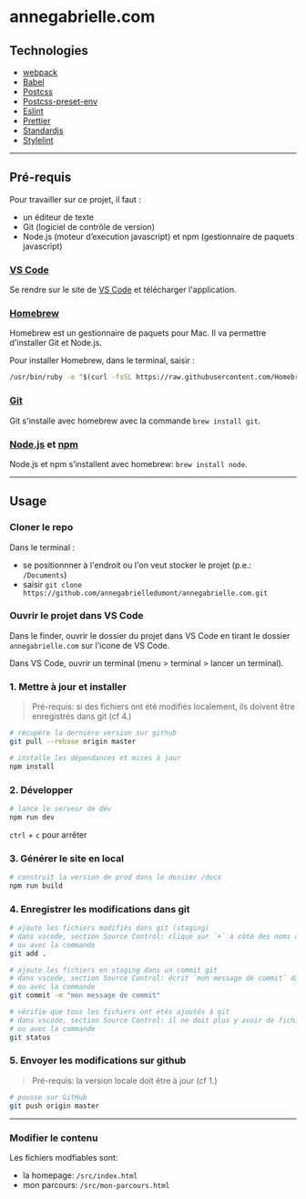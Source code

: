 # annegabrielle.com

## Technologies

- [webpack](https://webpack.js.org/)
- [Babel](https://babeljs.io/)
- [Postcss](https://postcss.org/)
- [Postcss-preset-env](https://preset-env.cssdb.org/)
- [Eslint](https://eslint.org/)
- [Prettier](https://prettier.io/)
- [Standardjs](https://standardjs.com/)
- [Stylelint](https://stylelint.io/)

---

## Pré-requis

Pour travailler sur ce projet, il faut :

- un éditeur de texte
- Git (logiciel de contrôle de version)
- Node.js (moteur d’execution javascript) et npm (gestionnaire de paquets javascript)

### [VS Code](https://code.visualstudio.com/)

Se rendre sur le site de [VS Code](https://code.visualstudio.com/) et télécharger l'application.

### [Homebrew](https://brew.sh/)

Homebrew est un gestionnaire de paquets pour Mac. Il va permettre d'installer Git et Node.js.

Pour installer Homebrew, dans le terminal, saisir :

```bash
/usr/bin/ruby -e "$(curl -fsSL https://raw.githubusercontent.com/Homebrew/install/master/install)”
```

### [Git](https://git-scm.com/)

Git s'installe avec homebrew avec la commande `brew install git`.

### [Node.js](https://nodejs.org) et [npm](https://www.npmjs.com/)

Node.js et npm s’installent avec homebrew: `brew install node`.

---

## Usage

### Cloner le repo

Dans le terminal :

- se positionnner à l'endroit ou l'on veut stocker le projet (p.e.: `/Documents`)
- saisir `git clone https://github.com/annegabrielledumont/annegabrielle.com.git`

### Ouvrir le projet dans VS Code

Dans le finder, ouvrir le dossier du projet dans VS Code en tirant le dossier `annegabrielle.com` sur l'icone de VS Code.

Dans VS Code, ouvrir un terminal (menu > terminal > lancer un terminal).

### 1. Mettre à jour et installer

> Pré-requis: si des fichiers ont été modifiés localement, ils doivent être enregistrés dans git (cf 4.)

```bash
# récupère la dernière version sur github
git pull --rebase origin master

# installe les dépendances et mises à jour
npm install
```

### 2. Développer

```bash
# lance le serveur de dév
npm run dev
```

`ctrl` + `c` pour arrêter

### 3. Générer le site en local

```bash
# construit la version de prod dans le dossier /docs
npm run build
```

### 4. Enregistrer les modifications dans git

```bash
# ajoute les fichiers modifiés dans git (staging)
# dans vscode, section Source Control: clique sur `+` à côté des noms de fichiers
# ou avec la commande
git add .

# ajoute les fichiers en staging dans un commit git
# dans vscode, section Source Control: écrit `mon message de commit` dans le champs Message et valide
# ou avec la commande
git commit -m "mon message de commit"

# vérifie que tous les fichiers ont étés ajoutés à git
# dans vscode, section Source Control: il ne doit plus y avoir de fichiers visibles dans la liste
# ou avec la commande
git status
```

### 5. Envoyer les modifications sur github

> Pré-requis: la version locale doit être à jour (cf 1.)

```bash
# pousse sur GitHub
git push origin master
```

---

### Modifier le contenu

Les fichiers modfiables sont:

- la homepage: `/src/index.html`
- mon parcours: `/src/mon-parcours.html`
